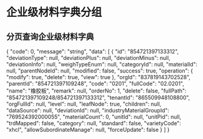 # 企业级材料字典分组

## 分页查询企业级材料字典

<api-endpoint openapi-path="../api/open-api/pmpp_material-dictionary_v4_material-groups_list.yaml" endpoint="/pmpp/material-dictionary/v4/material-groups/list" method="get">

<response type="200">
<sample>
{
    "code": 0,
    "message": "string",
    "data": [
        {
            "id": "854721397133312",
            "deviationType": null,
            "deviationPlus": null,
            "deviationMinus": null,
            "deviationInfo": null,
            "weighTypeEnum": null,
            "categoryId": null,
            "materialId": null,
            "parentNodeId": null,
            "modified": false,
            "success": true,
            "operation": {
                "modify": true,
                "delete": true,
                "view": true
            },
            "orgId": "837819143702528",
            "parentId": "854721397109248",
            "code": "0201",
            "fullCode": "02.0201",
            "name": "橡胶板",
            "remark": null,
            "orderNo": 1,
            "delete": false,
            "fullPath": "854721397109248/854721397133312",
            "tenantId": "865509948108800",
            "orgFullId": null,
            "level": null,
            "leafNode": true,
            "children": null,
            "dataSource": null,
            "deviationId": null,
            "industryMaterialGroupId": "769524392000055",
            "materialCount": 0,
            "unitId": null,
            "unitPid": null,
            "trdMapped": false,
            "category": null,
            "standard": false,
            "varietyCode": "xhcl",
            "allowSubordinateManage": null,
            "forceUpdate": false
        }
    ]
}
</sample>

</response>

</api-endpoint>   